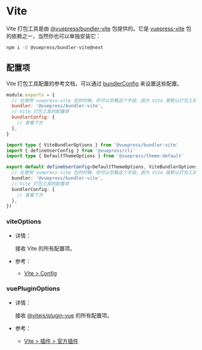 # Vite

<NpmBadge package="@vuepress/bundler-vite" />

Vite 打包工具是由 [@vuepress/bundler-vite](https://www.npmjs.com/package/@vuepress/bundler-vite) 包提供的。它是 [vuepress-vite](https://www.npmjs.com/package/vuepress-vite) 包的依赖之一，当然你也可以单独安装它：

```bash
npm i -D @vuepress/bundler-vite@next
```

## 配置项

Vite 打包工具配置的参考文档，可以通过 [bundlerConfig](../config.md#bundlerconfig) 来设置这些配置。

<CodeGroup>
  <CodeGroupItem title="JS" active>

```js
module.exports = {
  // 在使用 vuepress-vite 包的时候，你可以忽略这个字段，因为 Vite 是默认打包工具
  bundler: '@vuepress/bundler-vite',
  // Vite 打包工具的配置项
  bundlerConfig: {
    // 查看下方
  },
}
```

  </CodeGroupItem>

  <CodeGroupItem title="TS">

```ts
import type { ViteBundlerOptions } from '@vuepress/bundler-vite'
import { defineUserConfig } from '@vuepress/cli'
import type { DefaultThemeOptions } from '@vuepress/theme-default'

export default defineUserConfig<DefaultThemeOptions, ViteBundlerOptions>({
  // 在使用 vuepress-vite 包的时候，你可以忽略这个字段，因为 Vite 是默认打包工具
  bundler: '@vuepress/bundler-vite',
  // Vite 打包工具的配置项
  bundlerConfig: {
    // 查看下方
  },
})
```

  </CodeGroupItem>
</CodeGroup>

### viteOptions

- 详情：

  接收 Vite 的所有配置项。

- 参考：
  - [Vite > Config](https://cn.vitejs.dev/config/)

### vuePluginOptions

- 详情：

  接收 [@vitejs/plugin-vue](https://www.npmjs.com/package/@vitejs/plugin-vue) 的所有配置项。

- 参考：
  - [Vite > 插件 > 官方插件](https://cn.vitejs.dev/plugins/#vitejsplugin-vue)
